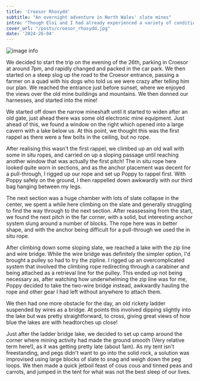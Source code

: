```yaml
---
title: 'Croesor Rhosydd'
subtitle: "An overnight adventure in North Wales' slate mines"
intro: "Though Eloi and I had already experienced a variety of conditions – from blissful to miserable – since our departure from San Diego, California, eight months earlier, this was the first time I truly worried that we had made a mistake."
cover_url: "/posts/croesor_rhosydd.jpg"
date: '2024-26-04'
---
```


![image info](/posts/outside_start.jpg)

We decided to start the trip on the evening of the 26th, parking in Croesor at around 7pm, and rapidly changed and packed in the car park. We then started on a steep slog up the road to the Croesor entrance, passing a farmer on a quad with his dogs who told us we were crazy after telling him our plan. We reached the entrance just before sunset, where we enjoyed the views over the old mine buildings and mountains. We then donned our harnesses, and started into the mine!

We started off down the narrow mineshaft until it started to widen after an old gate, just ahead there was some old electronic mine equipment. Just ahead of this, we found a window on the right which opened into a large cavern with a lake below us. At this point, we thought this was the first rappel as there were a few bolts in the ceiling, but no rope.  

After realising this wasn't the first rappel, we climbed up an old wall with some in situ ropes, and carried on up a sloping passage until reaching another window that was actually the first pitch! The in situ rope here looked quite worn in sections, and as the anchor placement was decent for a pull-through, I rigged up our rope and set up Poppy to rappel first. With Poppy safely on the ground, I then rappelled down awkwardly with our third bag hanging between my legs.

The next section was a huge chamber with lots of slate collapse in the center, we spent a while here climbing on the slate and generally struggling to find the way through to the next section. After reassessing from the start, we found the next pitch in the far corner, with a solid, but interesting anchor system slung around a number of blocks. The rope here was in better shape, and with the anchor being difficult for a pull-through we used the in situ rope.

After climbing down some sloping slate, we reached a lake with the zip line and wire bridge. While the wire bridge was definitely the simpler option, I'd brought a pulley so had to try the zipline. I rigged up an overcomplicated system that involved the climbing rope redirecting through a carabiner and being attached as a retrieval line for the pulley. This ended up not being necessary as, after watching how underwhelming the zip line was for me, Poppy decided to take the two-wire bridge instead, awkwardly hauling the rope and other gear I had left without anywhere to attach them.

We then had one more obstacle for the day, an old rickety ladder suspended by wires as a bridge. At points this involved dipping slightly into the lake but was pretty straightforward, to cross, giving great views of how blue the lakes are with headtorches up close! 

Just after the ladder bridge lake, we decided to set up camp around the corner where mining activity had made the ground smooth (Very relative term here!), as it was getting pretty late (about 1am). As my tent isn't freestanding, and pegs didn't want to go into the solid rock, a solution was improvised using large blocks of slate to snag and weigh down the peg loops. We then made a quick jetboil feast of cous cous and tinned peas and carrots, and jumped in the tent for what was not the best sleep of our lives.